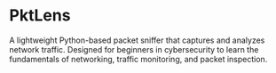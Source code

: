 # PktLens
A lightweight Python-based packet sniffer that captures and analyzes network traffic. Designed for beginners in cybersecurity to learn the fundamentals of networking, traffic monitoring, and packet inspection.
